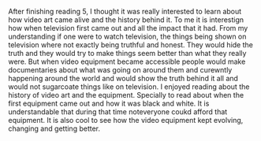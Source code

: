   After finishing reading 5, I thought it was really interested to learn about how video art came alive and the history behind 
it. To me it is interestign how when television first came out and all the impact that it had. From my understanding if one 
were to watch television, the things being shown on television where not exactly being truthful and honest. They would hide the 
truth and they would try to make things seem better than what they really were. But when video equipment became accessible 
people would make documentaries about what was going on around them and curewntly happening around the world and would show 
the truth behind it all and would not sugarcoate things like on television. 
  I enjoyed reading about the history of video art and the equipment. Specially to read about when the first equipment came out 
and how it was black and white. It is understandable that during that time noteveryone coukd afford that equipment. It is also 
cool to see how the video equipment kept evolving, changing and getting better. 
